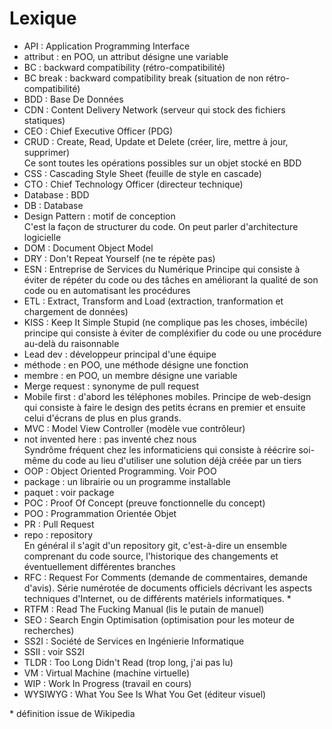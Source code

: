 # Lexique

- API : Application Programming Interface
- attribut : en POO, un attribut désigne une variable
- BC : backward compatibility (rétro-compatibilité)
- BC break : backward compatibility break (situation de non rétro-compatibilité)
- BDD : Base De Données
- CDN : Content Delivery Network (serveur qui stock des fichiers statiques)
- CEO : Chief Executive Officer (PDG)
- CRUD : Create, Read, Update et Delete (créer, lire, mettre à jour, supprimer)  
  Ce sont toutes les opérations possibles sur un objet stocké en BDD  
- CSS : Cascading Style Sheet (feuille de style en cascade)
- CTO : Chief Technology Officer (directeur technique)
- Database : BDD
- DB : Database
- Design Pattern : motif de conception  
  C'est la façon de structurer du code. On peut parler d'architecture logicielle  
- DOM : Document Object Model
- DRY : Don't Repeat Yourself (ne te répète pas)  
- ESN : Entreprise de Services du Numérique
  Principe qui consiste à éviter de répéter du code ou des tâches en améliorant la qualité de son code ou en automatisant les procédures  
- ETL : Extract, Transform and Load (extraction, tranformation et chargement de données)
- KISS : Keep It Simple Stupid (ne complique pas les choses, imbécile)  
  principe qui consiste à éviter de compléxifier du code ou une procédure au-delà du raisonnable
- Lead dev : développeur principal d'une équipe
- méthode : en POO, une méthode désigne une fonction
- membre : en POO, un membre désigne une variable
- Merge request : synonyme de pull request
- Mobile first : d'abord les téléphones mobiles. Principe de web-design qui consiste à faire le design des petits écrans en premier et ensuite celui d'écrans de plus en plus grands.
- MVC : Model View Controller (modèle vue contrôleur)
- not invented here : pas inventé chez nous  
  Syndrôme fréquent chez les informaticiens qui consiste à réécrire soi-même du code au lieu d'utiliser une solution déjà créée par un tiers  
- OOP : Object Oriented Programming. Voir POO
- package : un librairie ou un programme installable
- paquet : voir package
- POC : Proof Of Concept (preuve fonctionnelle du concept)
- POO : Programmation Orientée Objet
- PR : Pull Request
- repo : repository  
  En général il s'agit d'un repository git, c'est-à-dire un ensemble comprenant du code source, l'historique des changements et éventuellement différentes branches  
- RFC : Request For Comments (demande de commentaires, demande d'avis). Série numérotée de documents officiels décrivant les aspects techniques d'Internet, ou de différents matériels informatiques. &ast;
- RTFM : Read The Fucking Manual (lis le putain de manuel)
- SEO : Search Engin Optimisation (optimisation pour les moteur de recherches)
- SS2I : Société de Services en Ingénierie Informatique
- SSII : voir SS2I
- TLDR : Too Long Didn't Read (trop long, j'ai pas lu)
- VM : Virtual Machine (machine virtuelle)
- WIP : Work In Progress (travail en cours)
- WYSIWYG : What You See Is What You Get (éditeur visuel)

&ast; définition issue de Wikipedia

